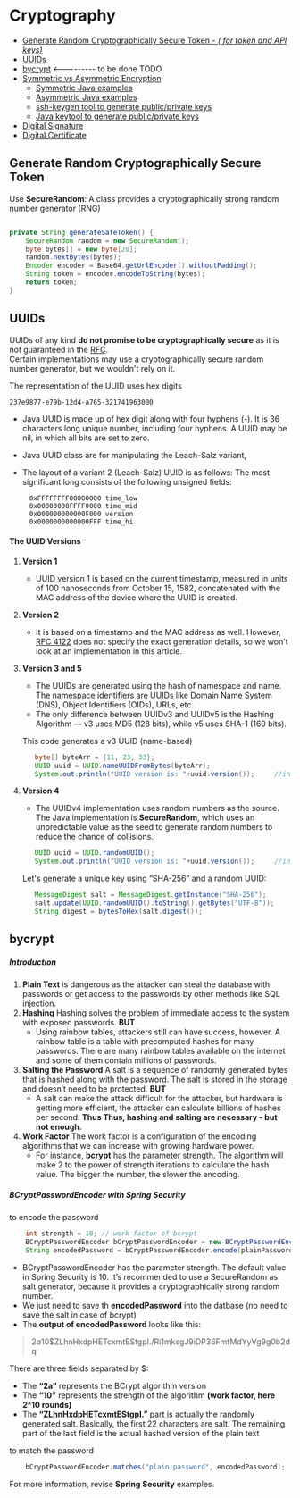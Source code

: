 # Cryptography


- [Generate Random Cryptographically Secure Token - *( for token and API keys)*](#random_token)
- [UUIDs](#uuids)
- [bycrypt](#bycrypt)   <--------- to be done TODO
- [Symmetric vs Asymmetric Encryption](./SymmetricAsymmetricEncryption.md)
    - [Symmetric Java examples](./SymmetricAsymmetricEncryption.md/#symmetric_java)
    - [Asymmetric Java examples](./SymmetricAsymmetricEncryption.md/#asymmetric_java)
    - [ssh-keygen tool to generate public/private keys](./SymmetricAsymmetricEncryption.md/#asymmetric_ssh_keygen)
    - [Java keytool to generate public/private keys](./SymmetricAsymmetricEncryption.md/#asymmetric_java_keytool)
- [Digital Signature](./DigitalSignature.md)
- [Digital Certificate](./DigitalCertificate.md)



## <a name='map'> Generate Random Cryptographically Secure Token </a>


Use **SecureRandom**: A class provides a cryptographically strong random number generator (RNG)

```java

private String generateSafeToken() {
    SecureRandom random = new SecureRandom();
    byte bytes[] = new byte[20];
    random.nextBytes(bytes);
    Encoder encoder = Base64.getUrlEncoder().withoutPadding();
    String token = encoder.encodeToString(bytes);
    return token;
}

``` 

## <a name='uuids'> UUIDs </a>

UUIDs of any kind **do not promise to be cryptographically secure** as it is not guaranteed in the [RFC](https://www.rfc-editor.org/rfc/rfc4122).   
Certain implementations may use a cryptographically secure random number generator, but we wouldn't rely on it.



The representation of the UUID uses hex digits
```
237e9877-e79b-12d4-a765-321741963000  
```
- Java UUID is made up of hex digit along with four hyphens (-). It is 36 characters long unique number, including four hyphens. A UUID may be nil, in which all bits are set to zero.
- Java UUID class are for manipulating the Leach-Salz variant,

- The layout of a variant 2 (Leach-Salz) UUID is as follows: The most significant long consists of the following unsigned fields:

```
     0xFFFFFFFF00000000 time_low
     0x00000000FFFF0000 time_mid
     0x000000000000F000 version
     0x0000000000000FFF time_hi
``` 
#### The UUID Versions

1. **Version 1**   
    - UUID version 1 is based on the current timestamp, measured in units of 100 nanoseconds from October 15, 1582, concatenated with the MAC address of the device where the UUID is created.
2. **Version 2**
    - It is based on a timestamp and the MAC address as well. However, [RFC 4122](https://tools.ietf.org/html/rfc4122) does not specify the exact generation details, so we won't look at an implementation in this article.
3. **Version 3 and 5**
    - The UUIDs are generated using the hash of namespace and name. The namespace identifiers are UUIDs like Domain Name System (DNS), Object Identifiers (OIDs), URLs, etc.
    - The only difference between UUIDv3 and UUIDv5 is the Hashing Algorithm — v3 uses MD5 (128 bits), while v5 uses SHA-1 (160 bits).
      
    This code generates a v3 UUID (name-based)
    ```java
       byte[] byteArr = {11, 23, 33}; 
       UUID uuid = UUID.nameUUIDFromBytes(byteArr);
       System.out.println("UUID version is: "+uuid.version());     //invoking version method  
    ```       
4. **Version 4**
    - The UUIDv4 implementation uses random numbers as the source. The Java implementation is **SecureRandom**, which uses an unpredictable value as the seed to generate random numbers to reduce the chance of collisions.
    ```java
       UUID uuid = UUID.randomUUID();
       System.out.println("UUID version is: "+uuid.version());     //invoking version method  
    ```   
   
    Let's generate a unique key using “SHA-256” and a random UUID:
    ```java
       MessageDigest salt = MessageDigest.getInstance("SHA-256");
       salt.update(UUID.randomUUID().toString().getBytes("UTF-8"));
       String digest = bytesToHex(salt.digest());
    ```  


## <a name='bycrypt'> bycrypt </a>

##### Introduction
1. **Plain Text** is dangerous as the attacker can steal the database with passwords or get access to the passwords by other methods like SQL injection.
2. **Hashing** Hashing solves the problem of immediate access to the system with exposed passwords.
    **BUT**
    - Using rainbow tables, attackers still can have success, however. A rainbow table is a table with precomputed hashes for many passwords. There are many rainbow tables available on the internet and some of them contain millions of passwords.
3. **Salting the Password** A salt is a sequence of randomly generated bytes that is hashed along with the password. The salt is stored in the storage and doesn’t need to be protected.
    **BUT**
    - A salt can make the attack difficult for the attacker, but hardware is getting more efficient, the attacker can calculate billions of hashes per second.
    **Thus Thus, hashing and salting are necessary - but not enough.** 
4. **Work Factor** The work factor is a configuration of the encoding algorithms that we can increase with growing hardware power.
    - For instance, **bcrypt** has the parameter strength. The algorithm will make 2 to the power of strength iterations to calculate the hash value. The bigger the number, the slower the encoding.
        
##### BCryptPasswordEncoder with Spring Security

to encode the password
```java
    int strength = 10; // work factor of bcrypt
    BCryptPasswordEncoder bCryptPasswordEncoder = new BCryptPasswordEncoder(strength, new SecureRandom());
    String encodedPassword = bCryptPasswordEncoder.encode(plainPassword);
```                                                                                                     

- BCryptPasswordEncoder has the parameter strength. The default value in Spring Security is 10. It’s recommended to use a SecureRandom as salt generator, because it provides a cryptographically strong random number.
- We just need to save th **encodedPassword** into the datbase (no need to save the salt in case of bcrypt)
- The **output of encodedPassword** looks like this:

> $2a$10$ZLhnHxdpHETcxmtEStgpI./Ri1mksgJ9iDP36FmfMdYyVg9g0b2dq


There are three fields separated by $:  
   - The **“2a”** represents the BCrypt algorithm version
   - The **“10”** represents the strength of the algorithm **(work factor, here 2^10 rounds)**
   - The **“ZLhnHxdpHETcxmtEStgpI.”** part is actually the randomly generated salt. Basically, the first 22 characters are salt. The remaining part of the last field is the actual hashed version of the plain text
   
to match the password
```java
    bCryptPasswordEncoder.matches("plain-password", encodedPassword);
```   

For more information, revise **Spring Security** examples.

 